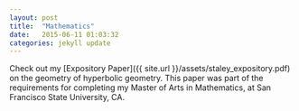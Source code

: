 ```yaml
---
layout: post
title:  "Mathematics"
date:   2015-06-11 01:03:32
categories: jekyll update
---
```


Check out my [Expository Paper]({{ site.url }}/assets/staley_expository.pdf) on the geometry of hyperbolic geometry. This paper was part of the requirements for completing my Master of Arts in Mathematics, at San Francisco State University, CA.
